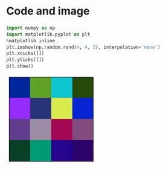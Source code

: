 # Code and image

```python
import numpy as np
import matplotlib.pyplot as plt
%matplotlib inline
plt.imshow(np.random.rand(4, 4, 3), interpolation='none')
plt.xticks([])
plt.yticks([])
plt.show()
```

![<matplotlib.figure.Figure at 0x7fe727fed7b8>](output_1_0.png)
